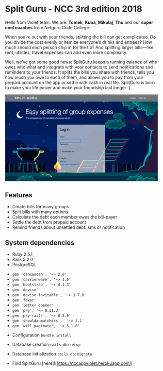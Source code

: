 # Split Guru - NCC 3rd edition 2018

Hello from Violet team. We are: **Tomek**, **Kuba**, **Mikołaj**, **Thu** and our **super cool coaches** from Netguru Code College.

When you’re out with your friends, splitting the bill can get complicated. Do you divide the cost evenly or itemize everyone’s drinks and entrées? How much should each person chip in for the tip? And splitting larger bills—like rent, utilities, travel expenses can add even more complexity.

Well, we’ve got some good news: SplitGuru keeps a running balance of who owes who what and integrate with your contacts to send notifications and reminders to your friends. It splits the bills you share with friends, tells you how much you owe to each of them, and allows you to pay from your prepaid account on the app or settle with cash in real life. SplitGuru is born to make your life easier and make your friendship last longer :)

![welcome_view](/app/assets/images/readme.png)

## Features
* Create bills for many groups
* Split bills with many options
* Calculate the debt each member owes the bill-payer
* Settle the debt from prepaid account
* Remind friends about unsettled debt: sms or notification

## System dependencies
* Ruby 2.5.1
* Rails 5.2.0
* PostgreSQL

- `gem 'cancancan', '~> 2.0'`
- `gem 'carrierwave', '~> 1.0'`
- `gem 'bootstrap', '~> 4.1.3'`
- `gem 'devise'`
- `gem 'devise_invitable', '~> 1.7.0'`
- `gem 'faker'`
- `gem 'letter_opener'`
- `gem 'pry', '~> 0.11.3'`
- `gem 'pry-rails', '~> 0.3.6'`
- `gem 'shoulda-matchers',	'~>	3.1'`
- `gem 'will_paginate', '~> 3.1.0'`

* Configuration
`bundle install`

* Database creation
`rails db:setup`

* Database initialization
`rails db:migrate`

* Find SplitGuru [here]!(https://nccappviolet.herokuapp.com/)
